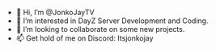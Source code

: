 - 👋 Hi, I’m @JonkoJayTV
- 👀 I’m interested in DayZ Server Development and Coding.
- 💞️ I’m looking to collaborate on some new projects.
- 📫 Get hold of me on Discord: Itsjonkojay

<!---
JonkoJayTV/JonkoJayTV is a ✨ special ✨ repository because its `README.md` (this file) appears on your GitHub profile.
You can click the Preview link to take a look at your changes.
--->
